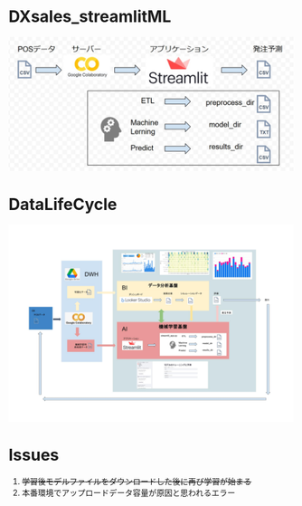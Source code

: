 # DXsales_streamlitML
![AI Module](./images/AI_Module.jpg)

# DataLifeCycle
![DataLifeCycle](./images/datalifecycle.jpg)

# Issues
1. ~~学習後モデルファイルをダウンロードした後に再び学習が始まる~~
2. 本番環境でアップロードデータ容量が原因と思われるエラー

